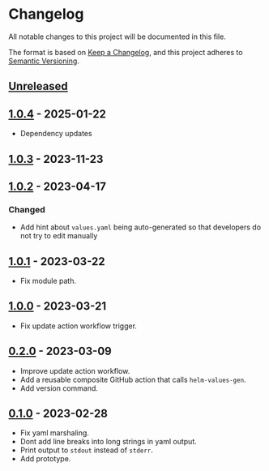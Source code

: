 # Changelog

All notable changes to this project will be documented in this file.

The format is based on [Keep a Changelog](https://keepachangelog.com/en/1.0.0/),
and this project adheres to [Semantic Versioning](https://semver.org/spec/v2.0.0.html).



## [Unreleased]

## [1.0.4] - 2025-01-22

- Dependency updates

## [1.0.3] - 2023-11-23

## [1.0.2] - 2023-04-17

### Changed

- Add hint about `values.yaml` being auto-generated so that developers do not try to edit manually

## [1.0.1] - 2023-03-22

- Fix module path.

## [1.0.0] - 2023-03-21

- Fix update action workflow trigger.

## [0.2.0] - 2023-03-09

- Improve update action workflow.
- Add a reusable composite GitHub action that calls `helm-values-gen`.
- Add version command.

## [0.1.0] - 2023-02-28

- Fix yaml marshaling.
- Dont add line breaks into long strings in yaml output.
- Print output to `stdout` instead of `stderr`.
- Add prototype.


[Unreleased]: https://github.com/giantswarm/helm-values-gen/compare/v1.0.4...HEAD
[1.0.4]: https://github.com/giantswarm/helm-values-gen/compare/v1.0.3...v1.0.4
[1.0.3]: https://github.com/giantswarm/helm-values-gen/compare/v1.0.2...v1.0.3
[1.0.2]: https://github.com/giantswarm/helm-values-gen/compare/v1.0.1...v1.0.2
[1.0.1]: https://github.com/giantswarm/helm-values-gen/compare/v1.0.0...v1.0.1
[1.0.0]: https://github.com/giantswarm/helm-values-gen/compare/v0.2.0...v1.0.0
[0.2.0]: https://github.com/giantswarm/helm-values-gen/compare/v0.1.0...v0.2.0
[0.1.0]: https://github.com/giantswarm/helm-values-gen/releases/tag/v0.1.0

